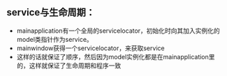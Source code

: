 ## service与生命周期：
* mainapplication有一个全局的servicelocator，初始化时向其加入实例化的model类指针作为service。
* mainwindow获得一个servicelocator，来获取service
* 这样的话就保证了顺序，然后因为model实例化都是在mainapplication里的，这样就保证了生命周期和程序一致

